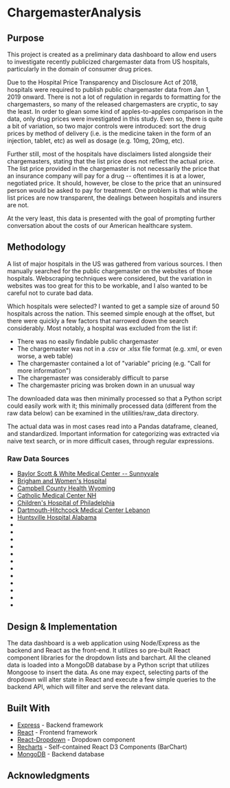 # ChargemasterAnalysis

## Purpose

This project is created as a preliminary data dashboard to allow end users to investigate recently publicized chargemaster data from US hospitals, particularly in the domain of consumer drug prices. 

Due to the Hospital Price Transparency and Disclosure Act of 2018, hospitals were required to publish public chargemaster data from Jan 1, 2019 onward. There is not a lot of regulation in regards to formatting for the chargemasters, so many of the released chargemasters are cryptic, to say the least. In order to glean some kind of apples-to-apples comparison in the data, only drug prices were investigated in this study. Even so, there is quite a bit of variation, so two major controls were introduced: sort the drug prices by method of delivery (i.e. is the medicine taken in the form of an injection, tablet, etc) as well as dosage (e.g. 10mg, 20mg, etc).

Further still, most of the hospitals have disclaimers listed alongside their chargemasters, stating that the list price does not reflect the actual price. The list price provided in the chargemaster is not necessarily the price that an insurance company will pay for a drug -- oftentimes it is at a lower, negotiated price. It should, however, be close to the price that an uninsured person would be asked to pay for treatment. One problem is that while the list prices are now transparent, the dealings between hospitals and insurers are not.

At the very least, this data is presented with the goal of prompting further conversation about the costs of our American healthcare system.

## Methodology

A list of major hospitals in the US was gathered from various sources. I then manually searched for the public chargemaster on the websites of those hospitals. Webscraping techniques were considered, but the variation in websites was too great for this to be workable, and I also wanted to be careful not to curate bad data.

Which hospitals were selected? I wanted to get a sample size of around 50 hospitals across the nation. This seemed simple enough at the offset, but there were quickly a few factors that narrowed down the search considerably. Most notably, a hospital was excluded from the list if:

* There was no easily findable public chargemaster
* The chargemaster was not in a .csv or .xlsx file format (e.g. xml, or even worse, a web table)
* The chargemaster contained a lot of "variable" pricing (e.g. "Call for more information")
* The chargemaster was considerably difficult to parse
* The chargemaster pricing was broken down in an unusual way

The downloaded data was then minimally processed so that a Python script could easily work with it; this minimally processed data (different from the raw data below) can be examined in the utilities/raw_data directory.

The actual data was in most cases read into a Pandas dataframe, cleaned, and standardized. Important information for categorizing was extracted via naive text search, or in more difficult cases, through regular expressions.

### Raw Data Sources
* [Baylor Scott & White Medical Center -- Sunnyvale](https://www.bswhealth.com/locations/sunnyvale/patient-tools/Pages/hospital-pricing-information.aspx)
* [Brigham and Women's Hospital](https://www.partners.org/for-patients/Patient-Billing-Financial-Assistance/Hospital-Charge-Listing.aspx)
* [Campbell County Health Wyoming](https://www.cchwyo.org/As_Our_Patient/Paying_For_Care.aspx)
* [Catholic Medical Center NH](https://www.catholicmedicalcenter.org/patients-visitors/insurance-and-billing/chargemaster)
* [Children's Hospital of Philadelphia](https://www.chop.edu/centers-programs/billing-and-insurance/understanding-hospital-charges)
* [Dartmouth-Hitchcock Medical Center Lebanon](https://www.dartmouth-hitchcock.org/billing-charges/charges_dhmc.html)
* [Huntsville Hospital Alabama](https://www.huntsvillehospital.org/price-transparency)
* []()
* []()
* []()
* []()
* []()
* []()
* []()
* []()
* []()
* []()
* []()
* []()

## Design & Implementation

The data dashboard is a web application using Node/Express as the backend and React as the front-end. It utilizes so pre-built React component libraries for the dropdown lists and barchart. All the cleaned data is loaded into a MongoDB database by a Python script that utilizes Mongoose to insert the data. As one may expect, selecting parts of the dropdown will alter state in React and execute a few simple queries to the backend API, which will filter and serve the relevant data.

## Built With

* [Express]() - Backend framework
* [React]() - Frontend framework
* [React-Dropdown]() - Dropdown component
* [Recharts]() - Self-contained React D3 Components (BarChart)
* [MongoDB]() - Backend database

## Acknowledgments